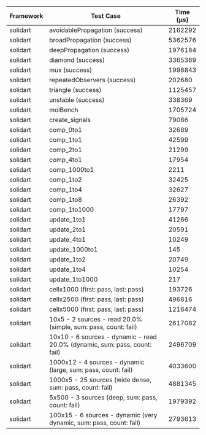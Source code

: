 | Framework | Test Case | Time (μs) |
| --- | --- | --- |
| solidart | avoidablePropagation (success) | 2162292 |
| solidart | broadPropagation (success) | 5362576 |
| solidart | deepPropagation (success) | 1976184 |
| solidart | diamond (success) | 3365369 |
| solidart | mux (success) | 1998843 |
| solidart | repeatedObservers (success) | 202680 |
| solidart | triangle (success) | 1125457 |
| solidart | unstable (success) | 338369 |
| solidart | molBench | 1705724 |
| solidart | create_signals | 79086 |
| solidart | comp_0to1 | 32689 |
| solidart | comp_1to1 | 42599 |
| solidart | comp_2to1 | 21299 |
| solidart | comp_4to1 | 17954 |
| solidart | comp_1000to1 | 2211 |
| solidart | comp_1to2 | 32425 |
| solidart | comp_1to4 | 32627 |
| solidart | comp_1to8 | 26392 |
| solidart | comp_1to1000 | 17797 |
| solidart | update_1to1 | 41266 |
| solidart | update_2to1 | 20591 |
| solidart | update_4to1 | 10249 |
| solidart | update_1000to1 | 145 |
| solidart | update_1to2 | 20749 |
| solidart | update_1to4 | 10254 |
| solidart | update_1to1000 | 217 |
| solidart | cellx1000 (first: pass, last: pass) | 193726 |
| solidart | cellx2500 (first: pass, last: pass) | 496816 |
| solidart | cellx5000 (first: pass, last: pass) | 1216474 |
| solidart | 10x5 - 2 sources - read 20.0% (simple, sum: pass, count: fail) | 2617082 |
| solidart | 10x10 - 6 sources - dynamic - read 20.0% (dynamic, sum: pass, count: fail) | 2496709 |
| solidart | 1000x12 - 4 sources - dynamic (large, sum: pass, count: fail) | 4033600 |
| solidart | 1000x5 - 25 sources (wide dense, sum: pass, count: fail) | 4881345 |
| solidart | 5x500 - 3 sources (deep, sum: pass, count: fail) | 1979392 |
| solidart | 100x15 - 6 sources - dynamic (very dynamic, sum: pass, count: fail) | 2793613 |
